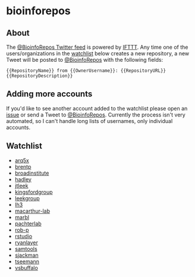 # bioinforepos

## About

The [@BioinfoRepos Twitter feed](https://twitter.com/BioinfoRepos) is powered by [IFTTT](https://ifttt.com). Any time one of the users/organizations in the [watchlist](#watchlist) below creates a new repository, a new Tweet will be posted to [@BioinfoRepos](https://twitter.com/BioinfoRepos) with the following fields:

`{{RepositoryName}} from {{OwnerUsername}}: {{RepositoryURL}} {{RepositoryDescription}}`

## Adding more accounts

If you'd like to see another account added to the watchlist please open an [issue](https://github.com/bioinforepos/bioinforepos/issues) or send a Tweet to [@BioinfoRepos](https://twitter.com/BioinfoRepos). Currently the process isn't very automated, so I can't handle long lists of usernames, only individual accounts.

## Watchlist

- [arq5x](https://github.com/arq5x)
- [brentp](https://github.com/brentp)
- [broadinstitute](https://github.com/broadinstitute)
- [hadley](https://github.com/hadley)
- [jtleek](https://github.com/jtleek)
- [kingsfordgroup](https://github.com/kingsfordgroup)
- [leekgroup](https://github.com/leekgroup)
- [lh3](https://github.com/lh3)
- [macarthur-lab](https://github.com/macarthur-lab)
- [marbl](https://github.com/marbl)
- [pachterlab](https://github.com/pachterlab)
- [rob-p](https://github.com/rob-p)
- [rstudio](https://github.com/rstudio)
- [ryanlayer](https://github.com/ryanlayer)
- [samtools](https://github.com/samtools)
- [sjackman](https://github.com/sjackman)
- [tseemann](https://github.com/tseemann)
- [vsbuffalo](https://github.com/vsbuffalo)
